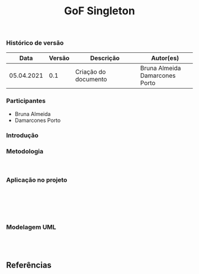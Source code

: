 # <center> GoF Singleton
<br>
    
### Histórico de versão<br>

|Data | Versão | Descrição | Autor(es)|
| -- | -- | -- | -- |
| 05.04.2021 | 0.1 | Criação do documento | Bruna Almeida<br>Damarcones Porto |


### Participantes

* Bruna Almeida
* Damarcones Porto

### Introdução
<div align="justify">

### Metodologia
<div align="justify">

</div><br>

### Aplicação no projeto
<div align="justify">

</div><br>

<br>

<div align="justify">

</div><br>

<br>

### Modelagem UML

<div align="justify">

</div><br>

<br>

## Referências

